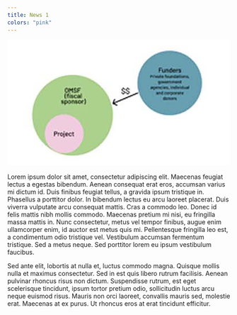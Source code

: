 ```yaml
---
title: News 1
colors: "pink"
---
```


![OMSF lores example](image-lores-omsf.jpg)

Lorem ipsum dolor sit amet, consectetur adipiscing elit. Maecenas feugiat lectus a egestas bibendum. Aenean consequat erat eros, accumsan varius mi dictum id. Duis finibus feugiat tellus, a gravida ipsum tristique in. Phasellus a porttitor dolor. In bibendum lectus eu arcu laoreet placerat. Duis viverra vulputate arcu consequat mattis. Cras a commodo leo. Donec id felis mattis nibh mollis commodo. Maecenas pretium mi nisi, eu fringilla massa mattis in. Nunc consectetur, metus vel tempor finibus, augue enim ullamcorper enim, id auctor est metus quis mi. Pellentesque fringilla leo est, a condimentum odio tristique vel. Vestibulum accumsan fermentum tristique. Sed a metus neque. Sed porttitor lorem eu ipsum vestibulum faucibus.

Sed ante elit, lobortis at nulla et, luctus commodo magna. Quisque mollis nulla et maximus consectetur. Sed in est quis libero rutrum facilisis. Aenean pulvinar rhoncus risus non dictum. Suspendisse rutrum, est eget scelerisque tincidunt, ipsum tortor pretium odio, sollicitudin luctus arcu neque euismod risus. Mauris non orci laoreet, convallis mauris sed, molestie erat. Maecenas at ex purus. Ut rhoncus eros at erat tincidunt efficitur.